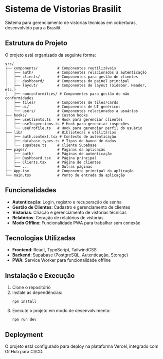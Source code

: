 # Sistema de Vistorias Brasilit

Sistema para gerenciamento de vistorias técnicas em coberturas, desenvolvido para a Brasilit.

## Estrutura do Projeto

O projeto está organizado da seguinte forma:

```
src/
├── components/         # Componentes reutilizáveis
│   ├── auth/           # Componentes relacionados à autenticação
│   ├── clients/        # Componentes para gestão de clientes
│   ├── dashboard/      # Componentes do painel principal
│   ├── layout/         # Componentes de layout (Sidebar, Header, etc.)
│   ├── nonconformities/ # Componentes para gestão de não conformidades
│   ├── tiles/          # Componentes de tiles/cards
│   ├── ui/             # Componentes de UI genéricos
│   └── users/          # Componentes relacionados a usuários
├── hooks/              # Custom hooks
│   ├── useClients.ts   # Hook para gerenciar clientes
│   ├── useInspections.ts # Hook para gerenciar inspeções
│   └── useProfile.ts   # Hook para gerenciar perfil do usuário
├── lib/                # Bibliotecas e utilitários
│   ├── auth.context.tsx # Contexto de autenticação
│   ├── database.types.ts # Tipos do banco de dados
│   └── supabase.ts     # Cliente Supabase
├── pages/              # Páginas da aplicação
│   ├── auth/           # Páginas de autenticação
│   ├── Dashboard.tsx   # Página principal
│   ├── Clients.tsx     # Página de clientes
│   └── ...             # Outras páginas
├── App.tsx             # Componente principal da aplicação
└── main.tsx            # Ponto de entrada da aplicação
```

## Funcionalidades

- **Autenticação**: Login, registro e recuperação de senha
- **Gestão de Clientes**: Cadastro e gerenciamento de clientes
- **Vistorias**: Criação e gerenciamento de vistorias técnicas
- **Relatórios**: Geração de relatórios de vistorias
- **Modo Offline**: Funcionalidade PWA para trabalhar sem conexão

## Tecnologias Utilizadas

- **Frontend**: React, TypeScript, TailwindCSS
- **Backend**: Supabase (PostgreSQL, Autenticação, Storage)
- **PWA**: Service Worker para funcionalidade offline

## Instalação e Execução

1. Clone o repositório
2. Instale as dependências:
   ```
   npm install
   ```
3. Execute o projeto em modo de desenvolvimento:
   ```
   npm run dev
   ```

## Deployment

O projeto está configurado para deploy na plataforma Vercel, integrado com GitHub para CI/CD. 